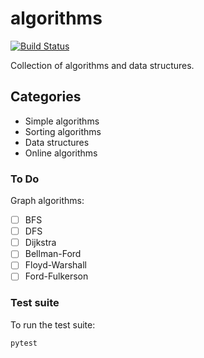 # algorithms

[![Build Status](https://travis-ci.com/huangsam/algorithms.svg?branch=master)](https://travis-ci.com/huangsam/algorithms)

Collection of algorithms and data structures.

## Categories

- Simple algorithms
- Sorting algorithms
- Data structures
- Online algorithms

### To Do

Graph algorithms:

- [ ] BFS
- [ ] DFS
- [ ] Dijkstra
- [ ] Bellman-Ford
- [ ] Floyd-Warshall
- [ ] Ford-Fulkerson

### Test suite

To run the test suite:

    pytest
